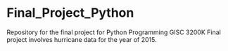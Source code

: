 # Final_Project_Python
Repository for the final project for Python Programming GISC 3200K
Final project involves hurricane data for the year of 2015.
